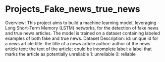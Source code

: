 # Projects_Fake_news_true_news
Overview:
This project aims to build a machine learning model, leveraging Long Short-Term Memory (LSTM) networks, for the detection of fake news and true news articles. The model is trained on a dataset containing labeled examples of both fake and true news.
Dataset Description:
 id: unique id for a news article
 title: the title of a news article
 author: author of the news article
 text: the text of the article; could be incomplete
 label: a label that marks the article as potentially unreliable
 1: unreliable
 0: reliable

